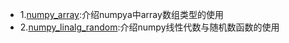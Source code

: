 


- 1.[numpy_array](notes/1_numpy_array.md):介绍numpya中array数组类型的使用
- 2.[numpy_linalg_random](notes/2_numpy_complexmath.md):介绍numpy线性代数与随机数函数的使用
